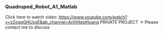 ### Quadruped_Robot_A1_Matlab
Click here to watch video: https://www.youtube.com/watch?v=zZoqgGHUxsE&ab_channel=AnhHiepHoang
PRIVATE PROJECT -> Please contact me to discuss
